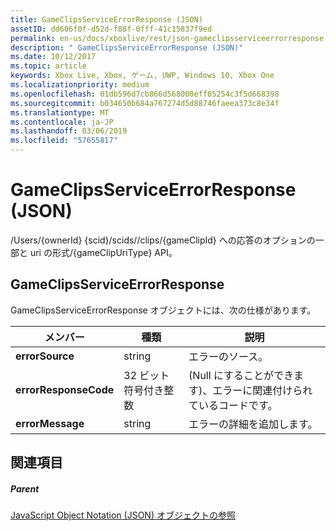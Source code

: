 ```yaml
---
title: GameClipsServiceErrorResponse (JSON)
assetID: dd606f0f-d52d-f88f-0fff-41c15837f9ed
permalink: en-us/docs/xboxlive/rest/json-gameclipsserviceerrorresponse.html
description: " GameClipsServiceErrorResponse (JSON)"
ms.date: 10/12/2017
ms.topic: article
keywords: Xbox Live, Xbox, ゲーム, UWP, Windows 10, Xbox One
ms.localizationpriority: medium
ms.openlocfilehash: 01db596d7cb866d568000eff85254c3f5d668398
ms.sourcegitcommit: b034650b684a767274d5d88746faeea373c8e34f
ms.translationtype: MT
ms.contentlocale: ja-JP
ms.lasthandoff: 03/06/2019
ms.locfileid: "57655817"
---
```

# <a name="gameclipsserviceerrorresponse-json"></a>GameClipsServiceErrorResponse (JSON)
/Users/{ownerId} {scid}/scids//clips/{gameClipId} への応答のオプションの一部と uri の形式/{gameClipUriType} API。 
<a id="ID4EN"></a>

 
## <a name="gameclipsserviceerrorresponse"></a>GameClipsServiceErrorResponse
 
GameClipsServiceErrorResponse オブジェクトには、次の仕様があります。
 
| メンバー| 種類| 説明| 
| --- | --- | --- | 
| <b>errorSource</b>| string| エラーのソース。| 
| <b>errorResponseCode</b>| 32 ビット符号付き整数| (Null にすることができます)、エラーに関連付けられているコードです。| 
| <b>errorMessage</b>| string| エラーの詳細を追加します。| 
  
<a id="ID4ECC"></a>

 
## <a name="see-also"></a>関連項目
 
<a id="ID4EEC"></a>

 
##### <a name="parent"></a>Parent 

[JavaScript Object Notation (JSON) オブジェクトの参照](atoc-xboxlivews-reference-json.md)

   